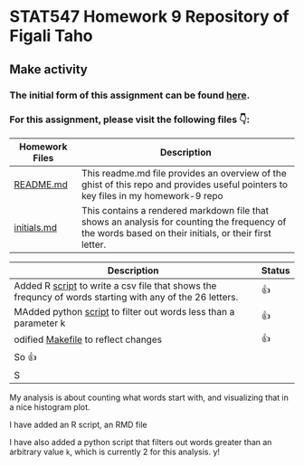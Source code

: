 # STAT547 Homework 9 Repository of Figali Taho 

## Make activity

### The initial form of this assignment can be found [here](https://github.com/STAT545-UBC/make-activity).

### For this assignment, please visit the following files :point_down::

|   **Homework Files**   | **Description** |
|----------------|------------|
|[README.md](https://github.com/STAT545-UBC-students/hw09-figalit/blob/master/README.md)|This readme.md file provides an overview of the ghist of this repo and provides useful pointers to key files in my homework-9 repo |
|[initials.md](https://github.com/STAT545-UBC-students/hw09-figalit/blob/master/make-hw/initials.md)| This contains a rendered markdown file that shows an analysis for counting the frequency of the words based on their initials, or their first letter. |



| **Description**  | **Status** |
|------------------|------------|
| Added R [script](https://github.com/STAT545-UBC-students/hw09-figalit/blob/master/make-hw/countinitials.R) to write a csv file that shows the frequncy of words starting with any of the 26 letters. | 👍 |||| Added Rmd [file](https://github.com/STAT545-UBC-students/hw09-figalit/blob/master/make-hw/initials.rmd) to write a csv file that shows the frequncy of words starting with any of the 26 letters. | 👍 |
 MAdded python [script](https://github.com/STAT545-UBC-students/hw09-figalit/blob/master/make-hw/KeepGreaterThanK.py) to filter out words less than a parameter k | 👍 |
| odified [Makefile](https://github.com/STAT545-UBC-students/hw09-figalit/blob/master/make-hw/Makefile) to reflect changes | 👍 |
| So 👍 |
| S
My analysis is about counting what words start with, and visualizing that in a nice histogram plot.

I have added an R script, an RMD file

I have also added a python script that filters out words greater than an arbitrary value `k`, which is currently 2 for this analysis. y!
